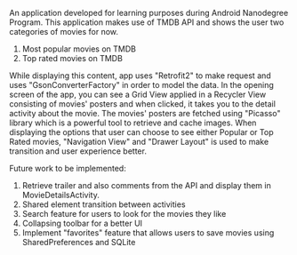 An application developed for learning purposes during Android Nanodegree Program. This application makes use of TMDB API and shows the user two categories of movies for now. 

1. Most popular movies on TMDB
2. Top rated movies on TMDB

While displaying this content, app uses "Retrofit2" to make request and uses "GsonConverterFactory" in order to model the data. In the opening screen of the app, you can see a Grid View applied in a Recycler View consisting of movies' posters and when clicked, it takes you to the detail activity about the movie. The movies' posters are fetched using "Picasso" library which is a powerful tool to retrieve and cache images. When displaying the options that user can choose to see either Popular or Top Rated movies, "Navigation View" and "Drawer Layout" is used to make transition and user experience better.

Future work to be implemented:
1. Retrieve trailer and also comments from the API and display them in MovieDetailsActivity.
2. Shared element transition between activities
3. Search feature for users to look for the movies they like
4. Collapsing toolbar for a better UI
5. Implement "favorites" feature that allows users to save movies using SharedPreferences and SQLite
